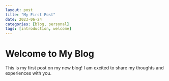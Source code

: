 ```yaml
---
layout: post
title: "My First Post"
date: 2023-06-24
categories: [blog, personal]
tags: [introduction, welcome]
---
```

# Welcome to My Blog
This is my first post on my new blog! I am excited to share my thoughts and experiences with you.
